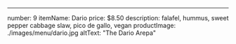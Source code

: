 ---
number: 9
itemName: Dario
price: $8.50
description: falafel, hummus, sweet pepper cabbage slaw, pico de gallo, vegan
productImage: ./images/menu/dario.jpg
altText: "The Dario Arepa"